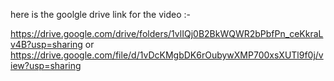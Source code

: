 here is the goolgle drive link for the video :-

https://drive.google.com/drive/folders/1vlIQj0B2BkWQWR2bPbfPn_ceKkraLv4B?usp=sharing
or
https://drive.google.com/file/d/1vDcKMgbDK6rOubywXMP700xsXUTl9f0j/view?usp=sharing
